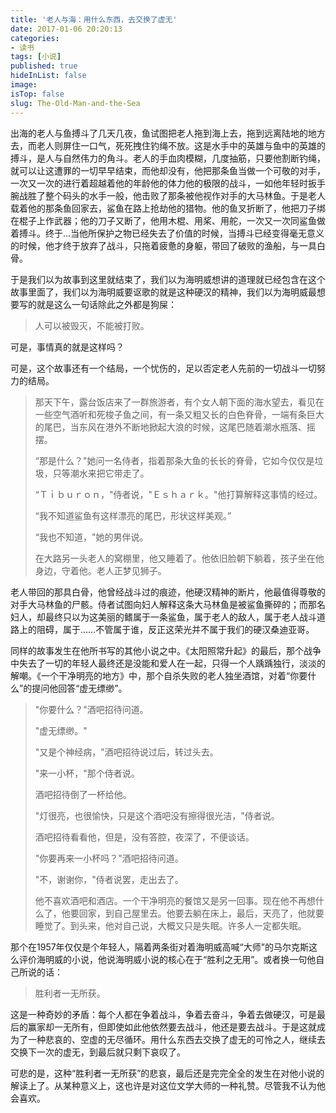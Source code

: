 ```yaml
---
title: '老人与海：用什么东西，去交换了虚无'
date: 2017-01-06 20:20:13
categories:
- 读书
tags: [小说]
published: true
hideInList: false
image: 
isTop: false
slug: The-Old-Man-and-the-Sea
---
```

  出海的老人与鱼搏斗了几天几夜，鱼试图把老人拖到海上去，拖到远离陆地的地方去，而老人则屏住一口气，死死拽住钓绳不放。这是水手中的英雄与鱼中的英雄的搏斗，是人与自然伟力的角斗。老人的手血肉模糊，几度抽筋，只要他割断钓绳，就可以让这遭罪的一切早早结束，而他却没有，他把那条鱼当做一个可敬的对手，一次又一次的进行着超越着他的年龄他的体力他的极限的战斗，一如他年轻时扳手腕战胜了整个码头的水手一般，他击败了那条被他视作对手的大马林鱼。于是老人载着他的那条鱼回家去，鲨鱼在路上抢劫他的猎物。他的鱼叉折断了，他把刀子绑在棍子上作武器；他的刀子又断了，他用木棍、用桨、用舵，一次又一次同鲨鱼做着搏斗。终于…当他所保护之物已经失去了价值的时候，当搏斗已经变得毫无意义的时候，他才终于放弃了战斗，只拖着疲惫的身躯，带回了破败的渔船，与一具白骨。 

  于是我们以为故事到这里就结束了，我们以为海明威想讲的道理就已经包含在这个故事里面了，我们以为海明威要讴歌的就是这种硬汉的精神，我们以为海明威最想要写的就是这么一句话除此之外都是狗屎：

> 人可以被毁灭，不能被打败。

  可是，事情真的就是这样吗？

  可是，这个故事还有一个结局，一个忧伤的，足以否定老人先前的一切战斗一切努力的结局。

> 那天下午，露台饭店来了一群旅游者，有个女人朝下面的海水望去，看见在一些空气酒听和死梭子鱼之间，有一条又粗又长的白色脊骨，一端有条巨大的尾巴，当东风在港外不断地掀起大浪的时候，这尾巴随着潮水瓶落、摇摆。
>
> “那是什么？"她问一名侍者，指着那条大鱼的长长的脊骨，它如今仅仅是垃圾，只等潮水来把它带走了。
>
> “Ｔｉｂｕｒｏｎ，"侍者说，"Ｅｓｈａｒｋ。"他打算解释这事情的经过。
>
> “我不知道鲨鱼有这样漂亮的尾巴，形状这样美观。”
>
> “我也不知道，"她的男伴说。
>
> 在大路另一头老人的窝棚里，他又睡着了。他依旧脸朝下躺着，孩子坐在他身边，守着他。老人正梦见狮子。

  老人带回的那具白骨，他曾经战斗过的痕迹，他硬汉精神的断片，他最值得尊敬的对手大马林鱼的尸骸。侍者试图向妇人解释这条大马林鱼是被鲨鱼撕碎的；而那名妇人，却最终只以为这美丽的鳍属于一条鲨鱼，属于老人的敌人，属于老人战斗道路上的阻碍，属于……不管属于谁，反正这荣光并不属于我们的硬汉桑迪亚哥。

  同样的故事发生在他所书写的其他小说之中。《太阳照常升起》的最后，那个战争中失去了一切的年轻人最终还是没能和爱人在一起，只得一个人踽踽独行，淡淡的解嘲。《一个干净明亮的地方》中，那个自杀失败的老人独坐酒馆，对着“你要什么”的提问他回答“虚无缥缈”。

>"你要什么？"酒吧招待问道。
>
> "虚无缥缈。" 
>
> "又是个神经病，"酒吧招待说过后，转过头去。
>
> "来一小杯，"那个侍者说。
>
> 酒吧招待倒了一杯给他。
>
> "灯很亮，也很愉快，只是这个酒吧没有擦得很光洁，"侍者说。
>
> 酒吧招待看看他，但是，没有答腔，夜深了，不便谈话。 
>
> "你要再来一小杯吗？"酒吧招待问道。 
>
> "不，谢谢你，"侍者说罢，走出去了。
>
> 他不喜欢酒吧和酒店。一个干净明亮的餐馆又是另一回事。现在他不再想什么了，他要回家，到自己屋里去。他要去躺在床上，最后，天亮了，他就要睡觉了。到头来，他对自己说，大概又只是失眠。许多人一定都失眠。

  那个在1957年仅仅是个年轻人，隔着两条街对着海明威高喊“大师”的马尔克斯这么评价海明威的小说，他说海明威小说的核心在于“胜利之无用”。或者换一句他自己所说的话：

> 胜利者一无所获。

  这是一种奇妙的矛盾：每个人都在争着战斗，争着去奋斗，争着去做硬汉，可是最后的赢家却一无所有，但即使如此他依然要去战斗，他还是要去战斗。于是这就成为了一种悲哀的、空虚的无尽循环。用什么东西去交换了虚无的可怜之人，继续去交换下一次的虚无，到最后就只剩下哀叹了。

  可悲的是，这种“胜利者一无所获”的悲哀，最后还是完完全全的发生在对他小说的解读上了。从某种意义上，这也许是对这位文学大师的一种礼赞。尽管我不认为他会喜欢。

